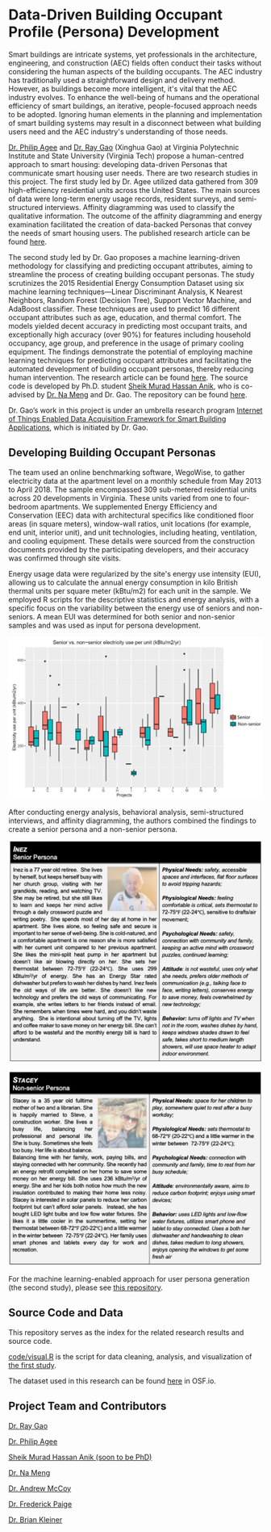 # Data-Driven Building Occupant Profile (Persona) Development

Smart buildings are intricate systems, yet professionals in the architecture, engineering, and construction (AEC) fields often conduct their tasks without considering the human aspects of the building occupants. The AEC industry has traditionally used a straightforward design and delivery method. However, as buildings become more intelligent, it's vital that the AEC industry evolves. To enhance the well-being of humans and the operational efficiency of smart buildings, an iterative, people-focused approach needs to be adopted. Ignoring human elements in the planning and implementation of smart building systems may result in a disconnect between what building users need and the AEC industry's understanding of those needs.

[Dr. Philip Agee](https://www.bc.vt.edu/people/agee) and [Dr. Ray Gao](http://www.raygaoai.com/) (Xinghua Gao) at Virginia Polytechnic Institute and State University (Virginia Tech) propose a human-centred approach to smart housing: developing data-driven Personas that communicate smart housing user needs. There are two research studies in this project. The first study led by Dr. Agee utilized data gathered from 309 high-efficiency residential units across the United States. The main sources of data were long-term energy usage records, resident surveys, and semi-structured interviews. Affinity diagramming was used to classify the qualitative information. The outcome of the affinity diagramming and energy examination facilitated the creation of data-backed Personas that convey the needs of smart housing users. The published research article can be found [here](papers/2021_smart_housing.pdf).

The second study led by Dr. Gao proposes a machine learning-driven methodology for classifying and predicting occupant attributes, aiming to streamline the process of creating building occupant personas. The study scrutinizes the 2015 Residential Energy Consumption Dataset using six machine learning techniques—Linear Discriminant Analysis, K Nearest Neighbors, Random Forest (Decision Tree), Support Vector Machine, and AdaBoost classifier. These techniques are used to predict 16 different occupant attributes such as age, education, and thermal comfort. The models yielded decent accuracy in predicting most occupant traits, and exceptionally high accuracy (over 90%) for features including household occupancy, age group, and preference in the usage of primary cooling equipment. The findings demonstrate the potential of employing machine learning techniques for predicting occupant attributes and facilitating the automated development of building occupant personas, thereby reducing human intervention. The research article can be found [here](papers/2023_ML_persona.pdf). The source code is developed by Ph.D. student [Sheik Murad Hassan Anik](https://www.linkedin.com/in/anik801/), who is co-advised by [Dr. Na Meng](https://people.cs.vt.edu/nm8247/) and Dr. Gao. The repository can be found [here](https://github.com/anik801/ML_RECS).

Dr. Gao’s work in this project is under an umbrella research program [Internet of Things Enabled Data Acquisition Framework for Smart Building Applications](https://github.com/XinghuaGao/IoT-building-data#internet-of-things-enabled-data-acquisition-framework-for-smart-building-applications), which is initiated by Dr. Gao.

## Developing Building Occupant Personas

The team used an online benchmarking software, WegoWise, to gather electricity data at the apartment level on a monthly schedule from May 2013 to April 2018. The sample encompassed 309 sub-metered residential units across 20 developments in Virginia. These units varied from one to four-bedroom apartments. We supplemented Energy Efficiency and Conservation (EEC) data with architectural specifics like conditioned floor areas (in square meters), window-wall ratios, unit locations (for example, end unit, interior unit), and unit technologies, including heating, ventilation, and cooling equipment. These details were sourced from the construction documents provided by the participating developers, and their accuracy was confirmed through site visits.

Energy usage data were regularized by the site's energy use intensity (EUI), allowing us to calculate the annual energy consumption in kilo British thermal units per square meter (kBtu/m2) for each unit in the sample. We employed R scripts for the descriptive statistics and energy analysis, with a specific focus on the variability between the energy use of seniors and non-seniors. A mean EUI was determined for both senior and non-senior samples and was used as input for persona development.

![senior.JPG](image/senior.JPG)

After conducting energy analysis, behavioral analysis, semi-structured interviews, and affinity diagramming, the authors combined the findings to create a senior persona and a non-senior persona.

![persona.JPG](image/persona.JPG)

![persona2.JPG](image/non_senior.JPG)

For the machine learning-enabled approach for user persona generation (the second study), please see [this repository](https://github.com/anik801/ML_RECS).

## Source Code and Data

This repository serves as the index for the related research results and source code.

[code/visual.R](code/visual.R) is the script for data cleaning, analysis, and visualization of [the first study](papers/2021_smart_housing.pdf). 

The dataset used in this research can be found [here](https://osf.io/ur8th/) in OSF.io.

## Project Team and Contributors

[Dr. Ray Gao](http://www.raygaoai.com/)

[Dr. Philip Agee](https://www.bc.vt.edu/people/agee)

[Sheik Murad Hassan Anik (soon to be PhD)](https://www.linkedin.com/in/anik801/)

[Dr. Na Meng](https://people.cs.vt.edu/nm8247/)

[Dr. Andrew McCoy](https://www.bc.vt.edu/people/mccoy)

[Dr. Frederick Paige](https://cee.vt.edu/people/faculty/paige.html)

[Dr. Brian Kleiner](https://www.ise.vt.edu/people/faculty/kleiner.html)
